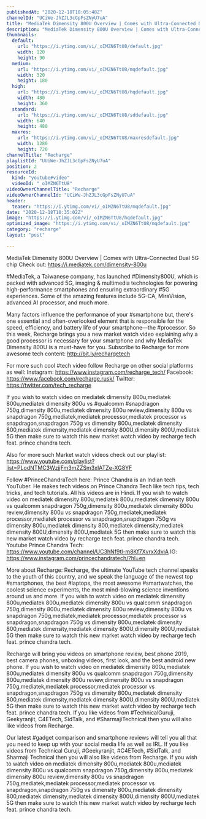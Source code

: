 ```yaml
---
publishedAt: "2020-12-18T10:05:48Z"
channelId: "UCiWe-JhZJL3cGpFsZNyU7uA"
title: "MediaTek Dimensity 800U Overview | Comes with Ultra-Connected Dual 5G chip"
description: "MediaTek Dimensity 800U Overview | Comes with Ultra-Connected Dual 5G chip\nCheck out: https://i.mediatek.com/dimensity-800u\n\n#MediaTek, a Taiwanese company, has launched #Dimensity800U, which is packed with advanced 5G, imaging & multimedia technologies for powering high-performance smartphones and ensuring extraordinary #5G experiences. Some of the amazing features include 5G-CA, MiraVision, advanced AI processor, and much more.\n\nMany factors influence the performance of your #smartphone but, there's one essential and often-overlooked element that is responsible for the speed, efficiency, and battery life of your smartphone—the #processor. \nSo this week, Recharge brings you a new market watch video explaining why a good processor is necessary for your smartphone and why MediaTek Dimensity 800U  is a must-have for you. Subscribe to Recharge for more awesome tech content: http://bit.ly/rechargetech\n\nFor more such cool #tech video follow Recharge on other social platforms as well:\nInstagram: https://www.instagram.com/recharge_tech/\nFacebook: https://www.facebook.com/recharge.rusk/\nTwitter: https://twitter.com/tech_recharge\n\nIf you wish to watch video on mediatek dimensity 800u,mediatek 800u,mediatek dimensity 800u vs #qualcomm #snapdragon 750g,dimensity 800u,mediatek dimensity 800u review,dimensity 800u vs snapdragon 750g,mediatek,mediatek processor,mediatek processor vs snapdragon,snapdragon 750g vs dimensity 800u,mediatek dimensity 800,mediatek dimensity,mediatek dimensity 800U,dimensity 800U,mediatek 5G then make sure to watch this new market watch video by recharge tech feat. prince chandra tech.\n\nAlso for more such Market watch videos check out our playlist: https://www.youtube.com/playlist?list=PLodNTMC3WzjjFm3mZZSm3xIATZe-XG8YF\n\nFollow #PrinceChandraTech here:\nPrince Chandra is an Indian tech YouTuber. He makes tech videos on Prince Chandra Tech like tech tips, tech tricks, and tech tutorials. All his videos are in Hindi. If you wish to watch video on mediatek dimensity 800u,mediatek 800u,mediatek dimensity 800u vs qualcomm snapdragon 750g,dimensity 800u,mediatek dimensity 800u review,dimensity 800u vs snapdragon 750g,mediatek,mediatek processor,mediatek processor vs snapdragon,snapdragon 750g vs dimensity 800u,mediatek dimensity 800,mediatek dimensity,mediatek dimensity 800U,dimensity 800U,mediatek 5G then make sure to watch this new market watch video by recharge tech feat. prince chandra tech.\nYoutube Prince Chandra Tech: https://www.youtube.com/channel/UC3hNf9tl-m8Kf7XvrxXdviA\nIG: https://www.instagram.com/princechandratech/?hl=en\n\nMore about Recharge: \nRecharge, the ultimate YouTube tech channel speaks to the youth of this country, and we speak the language of the newest top #smartphones, the best #laptops, the most awesome #smartwatches, the coolest science experiments, the most mind-blowing science inventions around us and more. If you wish to watch video on mediatek dimensity 800u,mediatek 800u,mediatek dimensity 800u vs qualcomm snapdragon 750g,dimensity 800u,mediatek dimensity 800u review,dimensity 800u vs snapdragon 750g,mediatek,mediatek processor,mediatek processor vs snapdragon,snapdragon 750g vs dimensity 800u,mediatek dimensity 800,mediatek dimensity,mediatek dimensity 800U,dimensity 800U,mediatek 5G then make sure to watch this new market watch video by recharge tech feat. prince chandra tech.\n\nRecharge will bring you videos on smartphone review, best phone 2019, best camera phones, unboxing videos, first look, and the best android new phone. If you wish to watch video on mediatek dimensity 800u,mediatek 800u,mediatek dimensity 800u vs qualcomm snapdragon 750g,dimensity 800u,mediatek dimensity 800u review,dimensity 800u vs snapdragon 750g,mediatek,mediatek processor,mediatek processor vs snapdragon,snapdragon 750g vs dimensity 800u,mediatek dimensity 800,mediatek dimensity,mediatek dimensity 800U,dimensity 800U,mediatek 5G then make sure to watch this new market watch video by recharge tech feat. prince chandra tech. If you like videos from #TechnicalGuruji, Geekyranjit, C4ETech, SidTalk, and #SharmajiTechnical then you will also like videos from Recharge. \n\nOur latest #gadget comparison and smartphone reviews will tell you all that you need to keep up with your social media life as well as IRL. If you like videos from Technical Guruji, #Geekyranjit, #C4ETech, #SidTalk, and Sharmaji Technical then you will also like videos from Recharge. If you wish to watch video on mediatek dimensity 800u,mediatek 800u,mediatek dimensity 800u vs qualcomm snapdragon 750g,dimensity 800u,mediatek dimensity 800u review,dimensity 800u vs snapdragon 750g,mediatek,mediatek processor,mediatek processor vs snapdragon,snapdragon 750g vs dimensity 800u,mediatek dimensity 800,mediatek dimensity,mediatek dimensity 800U,dimensity 800U,mediatek 5G then make sure to watch this new market watch video by recharge tech feat. prince chandra tech."
thumbnails:
  default:
    url: "https://i.ytimg.com/vi/_oIMZN6TtU8/default.jpg"
    width: 120
    height: 90
  medium:
    url: "https://i.ytimg.com/vi/_oIMZN6TtU8/mqdefault.jpg"
    width: 320
    height: 180
  high:
    url: "https://i.ytimg.com/vi/_oIMZN6TtU8/hqdefault.jpg"
    width: 480
    height: 360
  standard:
    url: "https://i.ytimg.com/vi/_oIMZN6TtU8/sddefault.jpg"
    width: 640
    height: 480
  maxres:
    url: "https://i.ytimg.com/vi/_oIMZN6TtU8/maxresdefault.jpg"
    width: 1280
    height: 720
channelTitle: "Recharge"
playlistId: "UUiWe-JhZJL3cGpFsZNyU7uA"
position: 2
resourceId:
  kind: "youtube#video"
  videoId: "_oIMZN6TtU8"
videoOwnerChannelTitle: "Recharge"
videoOwnerChannelId: "UCiWe-JhZJL3cGpFsZNyU7uA"
header:
  teaser: "https://i.ytimg.com/vi/_oIMZN6TtU8/mqdefault.jpg"
date: "2020-12-18T10:35:02Z"
image: "https://i.ytimg.com/vi/_oIMZN6TtU8/hqdefault.jpg"
optimized_image: "https://i.ytimg.com/vi/_oIMZN6TtU8/mqdefault.jpg"
category: "recharge"
layout: "post"

---
```

MediaTek Dimensity 800U Overview | Comes with Ultra-Connected Dual 5G chip
Check out: https://i.mediatek.com/dimensity-800u

#MediaTek, a Taiwanese company, has launched #Dimensity800U, which is packed with advanced 5G, imaging & multimedia technologies for powering high-performance smartphones and ensuring extraordinary #5G experiences. Some of the amazing features include 5G-CA, MiraVision, advanced AI processor, and much more.

Many factors influence the performance of your #smartphone but, there's one essential and often-overlooked element that is responsible for the speed, efficiency, and battery life of your smartphone—the #processor. 
So this week, Recharge brings you a new market watch video explaining why a good processor is necessary for your smartphone and why MediaTek Dimensity 800U  is a must-have for you. Subscribe to Recharge for more awesome tech content: http://bit.ly/rechargetech

For more such cool #tech video follow Recharge on other social platforms as well:
Instagram: https://www.instagram.com/recharge_tech/
Facebook: https://www.facebook.com/recharge.rusk/
Twitter: https://twitter.com/tech_recharge

If you wish to watch video on mediatek dimensity 800u,mediatek 800u,mediatek dimensity 800u vs #qualcomm #snapdragon 750g,dimensity 800u,mediatek dimensity 800u review,dimensity 800u vs snapdragon 750g,mediatek,mediatek processor,mediatek processor vs snapdragon,snapdragon 750g vs dimensity 800u,mediatek dimensity 800,mediatek dimensity,mediatek dimensity 800U,dimensity 800U,mediatek 5G then make sure to watch this new market watch video by recharge tech feat. prince chandra tech.

Also for more such Market watch videos check out our playlist: https://www.youtube.com/playlist?list=PLodNTMC3WzjjFm3mZZSm3xIATZe-XG8YF

Follow #PrinceChandraTech here:
Prince Chandra is an Indian tech YouTuber. He makes tech videos on Prince Chandra Tech like tech tips, tech tricks, and tech tutorials. All his videos are in Hindi. If you wish to watch video on mediatek dimensity 800u,mediatek 800u,mediatek dimensity 800u vs qualcomm snapdragon 750g,dimensity 800u,mediatek dimensity 800u review,dimensity 800u vs snapdragon 750g,mediatek,mediatek processor,mediatek processor vs snapdragon,snapdragon 750g vs dimensity 800u,mediatek dimensity 800,mediatek dimensity,mediatek dimensity 800U,dimensity 800U,mediatek 5G then make sure to watch this new market watch video by recharge tech feat. prince chandra tech.
Youtube Prince Chandra Tech: https://www.youtube.com/channel/UC3hNf9tl-m8Kf7XvrxXdviA
IG: https://www.instagram.com/princechandratech/?hl=en

More about Recharge: 
Recharge, the ultimate YouTube tech channel speaks to the youth of this country, and we speak the language of the newest top #smartphones, the best #laptops, the most awesome #smartwatches, the coolest science experiments, the most mind-blowing science inventions around us and more. If you wish to watch video on mediatek dimensity 800u,mediatek 800u,mediatek dimensity 800u vs qualcomm snapdragon 750g,dimensity 800u,mediatek dimensity 800u review,dimensity 800u vs snapdragon 750g,mediatek,mediatek processor,mediatek processor vs snapdragon,snapdragon 750g vs dimensity 800u,mediatek dimensity 800,mediatek dimensity,mediatek dimensity 800U,dimensity 800U,mediatek 5G then make sure to watch this new market watch video by recharge tech feat. prince chandra tech.

Recharge will bring you videos on smartphone review, best phone 2019, best camera phones, unboxing videos, first look, and the best android new phone. If you wish to watch video on mediatek dimensity 800u,mediatek 800u,mediatek dimensity 800u vs qualcomm snapdragon 750g,dimensity 800u,mediatek dimensity 800u review,dimensity 800u vs snapdragon 750g,mediatek,mediatek processor,mediatek processor vs snapdragon,snapdragon 750g vs dimensity 800u,mediatek dimensity 800,mediatek dimensity,mediatek dimensity 800U,dimensity 800U,mediatek 5G then make sure to watch this new market watch video by recharge tech feat. prince chandra tech. If you like videos from #TechnicalGuruji, Geekyranjit, C4ETech, SidTalk, and #SharmajiTechnical then you will also like videos from Recharge. 

Our latest #gadget comparison and smartphone reviews will tell you all that you need to keep up with your social media life as well as IRL. If you like videos from Technical Guruji, #Geekyranjit, #C4ETech, #SidTalk, and Sharmaji Technical then you will also like videos from Recharge. If you wish to watch video on mediatek dimensity 800u,mediatek 800u,mediatek dimensity 800u vs qualcomm snapdragon 750g,dimensity 800u,mediatek dimensity 800u review,dimensity 800u vs snapdragon 750g,mediatek,mediatek processor,mediatek processor vs snapdragon,snapdragon 750g vs dimensity 800u,mediatek dimensity 800,mediatek dimensity,mediatek dimensity 800U,dimensity 800U,mediatek 5G then make sure to watch this new market watch video by recharge tech feat. prince chandra tech.